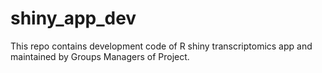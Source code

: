 # shiny_app_dev
This repo contains development code of R shiny transcriptomics app and maintained by Groups Managers of Project.
